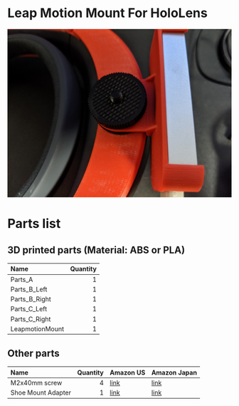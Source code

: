 # Leap Motion Mount For HoloLens

![Leap Motion mount for HoloLens](https://github.com/HoloLabInc/3dPrintableModels/blob/master/LeapMotionMountForHoloLens/Images/Step14.jpg)

# Parts list
## 3D printed parts (Material: ABS or PLA)

| Name | Quantity |
|:-----------|------------:|
|Parts_A|1|
|Parts_B_Left|1|
|Parts_B_Right|1|
|Parts_C_Left|1|
|Parts_C_Right|1|
|LeapmotionMount|1|

## Other parts

| Name | Quantity | Amazon US | Amazon Japan |
|:-----------|------------:|:------------|:------------|
|M2x40mm screw|4|[link](https://www.amazon.com/Cyful-Stainless-Phillips-Thread-Screws/dp/B07HBPNN6H)|[link](https://www.amazon.co.jp/gp/product/B012TDJBBE/ref=b2b_ap_email_product)|
|Shoe Mount Adapter|1|[link](https://www.amazon.com/Mount-Adapter-Tripod-Screw-Camera/dp/B07F19K6SN)|[link](https://www.amazon.co.jp/エツミ-E-6283-ETSUMI-ネジ付シュー/dp/B007FNESCQ)|

